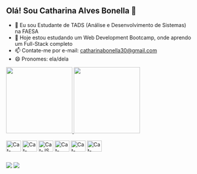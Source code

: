 ## Olá! Sou Catharina Alves Bonella 👋

- 🔭 Eu sou Estudante de TADS (Análise e Desenvolvimento de Sistemas) na FAESA
- 🌱 Hoje estou estudando um Web Development Bootcamp, onde aprendo um Full-Stack completo
- 📫 Contate-me por e-mail: catharinabonella30@gmail.com
- 😄 Pronomes: ela/dela

<div>
  <a href="https://github.com/catharinaab">
    <img height="180em" src="https://github-readme-stats.vercel.app/api?username=catharinaab&show_icons=true&theme=dark&include_all_commits=true&count_private=true"/>
    <img height="180em" src="https://github-readme-stats.vercel.app/api/top-langs/?username=catharinaab&layout=compact&langs_count=16&theme=dark"/>
  </a>
</div>

<div style="display: inline_block"><br>
  <img align="center" alt="Cat-HTML" height="30" width="40" src="https://cdn.jsdelivr.net/gh/devicons/devicon@latest/icons/html5/html5-original.svg">
  <img align="center" alt="Cat-CSS" height="30" width="40" src="https://cdn.jsdelivr.net/gh/devicons/devicon@latest/icons/css3/css3-original.svg">
  <img align="center" alt="Cat-JS" height="30" width="40" src="https://cdn.jsdelivr.net/gh/devicons/devicon@latest/icons/javascript/javascript-original.svg">
  <img align="center" alt="Cat-React" height="30" width="40" src="https://cdn.jsdelivr.net/gh/devicons/devicon@latest/icons/react/react-original.svg">
  <img align="center" alt="Cat-Python" height="30" width="40" src="https://cdn.jsdelivr.net/gh/devicons/devicon@latest/icons/python/python-original.svg">
  <img align="center" alt="Cat-Java" height="30" width="40" src="https://cdn.jsdelivr.net/gh/devicons/devicon@latest/icons/java/java-original.svg">
</div>

##

<div>
  <a href = "mailto:catharinabonella30@gmail.com"><img src="https://img.shields.io/badge/-Gmail-%23333?style=for-the-badge&logo=gmail&logoColor=white" target="_blank"></a>
  <a href="https://www.linkedin.com/in/catharina-bonella" target="_blank"><img src="https://img.shields.io/badge/-LinkedIn-%230077B5?style=for-the-badge&logo=linkedin&logoColor=white" target="_blank"></a> 
</div>


